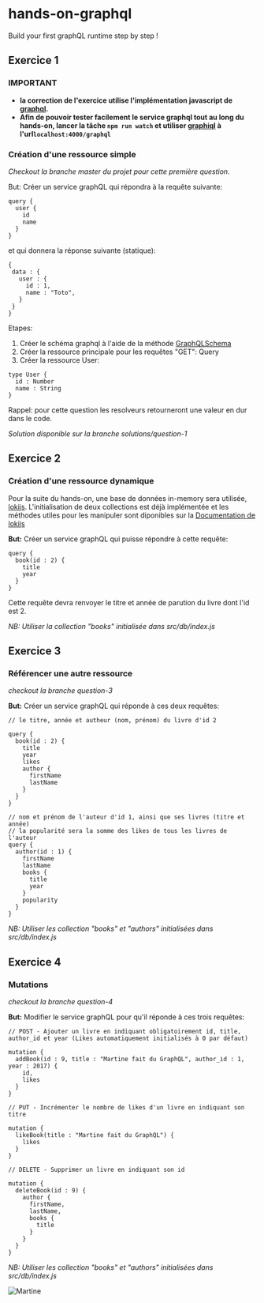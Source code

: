 # hands-on-graphql
Build your first graphQL runtime step by step !

## Exercice 1

### IMPORTANT
- **la correction de l'exercice utilise l'implémentation javascript de [graphql](https://github.com/graphql/graphql-js).**
- **Afin de pouvoir tester facilement le service graphql tout au long du hands-on, lancer la tâche `npm run watch` et  utiliser [graphiql](https://github.com/graphql/graphiql) à l'url`localhost:4000/graphql`**

### Création d'une ressource simple
_Checkout la branche master du projet pour cette première question._

But: Créer un service graphQL qui répondra à la requête suivante:
```
query {
  user {
    id
    name
  }
}
```
et qui donnera la réponse suivante (statique):
```
{
 data : {
   user : {
     id : 1,
     name : "Toto",
   }
 }
}
```

Etapes:
1. Créer le schéma graphql à l'aide de la méthode [GraphQLSchema](http://graphql.org/graphql-js/type/#graphqlschema)
2. Créer la ressource principale pour les requêtes "GET": Query
3. Créer la ressource User:
```
type User {
  id : Number
  name : String
}
```
Rappel: pour cette question les resolveurs retourneront une valeur en dur dans le code.

_Solution disponible sur la branche solutions/question-1_

## Exercice 2

### Création d'une ressource dynamique
Pour la suite du hands-on, une base de données in-memory sera utilisée, [lokijs](http://lokijs.org/).
L'initialisation de deux collections est déjà implémentée et les méthodes utiles pour les manipuler sont diponibles sur la [Documentation de lokijs](https://rawgit.com/techfort/LokiJS/master/jsdoc/Collection.html)

**But:** Créer un service graphQL qui puisse répondre à cette requête:
```
query {
  book(id : 2) {
    title
    year
  }
}
```
Cette requête devra renvoyer le titre et année de parution du livre dont l'id est 2.

_NB: Utiliser la collection "books" initialisée dans src/db/index.js_

## Exercice 3

### Référencer une autre ressource

_checkout la branche question-3_

**But:** Créer un service graphQL qui réponde à ces deux requêtes:
```
// le titre, année et autheur (nom, prénom) du livre d'id 2

query {
  book(id : 2) {
    title
    year
    likes
    author {
      firstName
      lastName
    }
  }
}
```
```
// nom et prénom de l'auteur d'id 1, ainsi que ses livres (titre et année)
// la popularité sera la somme des likes de tous les livres de l'auteur
query {
  author(id : 1) {
    firstName
    lastName
    books {
      title
      year
    }
    popularity
  }
}
```

_NB: Utiliser les collection "books" et "authors" initialisées dans src/db/index.js_

## Exercice 4

### Mutations

_checkout la branche question-4_

**But:** Modifier le service graphQL pour qu'il réponde à ces trois requêtes:
```
// POST - Ajouter un livre en indiquant obligatoirement id, title, author_id et year (Likes automatiquement initialisés à 0 par défaut)

mutation {
  addBook(id : 9, title : "Martine fait du GraphQL", author_id : 1, year : 2017) {
    id,
    likes
  }
}
```
```
// PUT - Incrémenter le nombre de likes d'un livre en indiquant son titre

mutation {
  likeBook(title : "Martine fait du GraphQL") {
    likes
  }
}
```
```
// DELETE - Supprimer un livre en indiquant son id

mutation {
  deleteBook(id : 9) {
    author {
      firstName,
      lastName,
      books {
        title
      }
    }
  }
}
```

_NB: Utiliser les collection "books" et "authors" initialisées dans src/db/index.js_

![Martine](https://img4.hostingpics.net/pics/981922martineGraphQL.jpg)